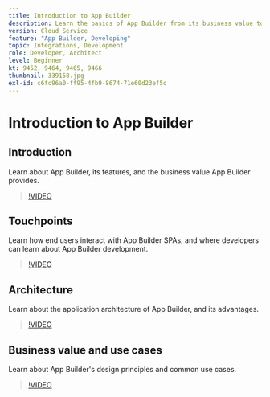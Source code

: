 ```yaml
---
title: Introduction to App Builder
description: Learn the basics of App Builder from its business value to its architecture.
version: Cloud Service
feature: "App Builder, Developing"
topic: Integrations, Development
role: Developer, Architect
level: Beginner
kt: 9452, 9464, 9465, 9466
thumbnail: 339158.jpg
exl-id: c6fc96a0-ff95-4fb9-8674-71e60d23ef5c
---
```

# Introduction to App Builder

## Introduction

Learn about App Builder, its features, and the business value App Builder provides.

>[!VIDEO](https://video.tv.adobe.com/v/339158/?quality=12&learn=on)

## Touchpoints

Learn how end users interact with App Builder SPAs, and where developers can learn about App Builder development.

>[!VIDEO](https://video.tv.adobe.com/v/339159/?quality=12&learn=on)

## Architecture

Learn about the application architecture of App Builder, and its advantages.

>[!VIDEO](https://video.tv.adobe.com/v/339160/?quality=12&learn=on)

## Business value and use cases

Learn about App Builder's design principles and common use cases.

>[!VIDEO](https://video.tv.adobe.com/v/339161/?quality=12&learn=on)
